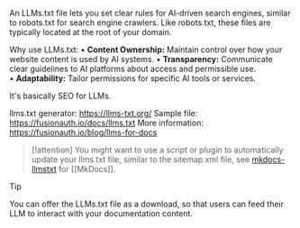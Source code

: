 
An LLMs.txt file lets you set clear rules for AI-driven search engines, similar to robots.txt for search engine crawlers. Like robots.txt, these files are typically located at the root of your domain.

Why use LLMs.txt:
• **Content Ownership:** Maintain control over how your website content is used by AI systems.
• **Transparency:** Communicate clear guidelines to AI platforms about access and permissible use.
• **Adaptability:** Tailor permissions for specific AI tools or services.

It's basically SEO for LLMs.

llms.txt generator: https://llms-txt.org/
Sample file: https://fusionauth.io/docs/llms.txt
More information: https://fusionauth.io/blog/llms-for-docs

> [!attention]
> You might want to use a script or plugin to automatically update your llms.txt file, similar to the sitemap.xml file, see [mkdocs-llmstxt](https://github.com/pawamoy/mkdocs-llmstxt) for [[MkDocs]].


> [!tip]
> You can offer the LLMs.txt file as a download, so that users can feed their LLM to interact with your documentation content.